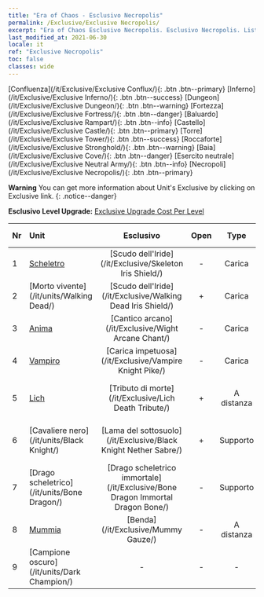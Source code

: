 ```yaml
---
title: "Era of Chaos - Esclusivo Necropolis"
permalink: /Exclusive/Exclusive Necropolis/
excerpt: "Era of Chaos Esclusivo Necropolis. Esclusivo Necropolis. List of Esclusivo Necropolis in Era of Chaos"
last_modified_at: 2021-06-30
locale: it
ref: "Exclusive Necropolis"
toc: false
classes: wide
---
```

 [Confluenza](/it/Exclusive/Exclusive Conflux/){: .btn .btn--primary} [Inferno](/it/Exclusive/Exclusive Inferno/){: .btn .btn--success} [Dungeon](/it/Exclusive/Exclusive Dungeon/){: .btn .btn--warning} [Fortezza](/it/Exclusive/Exclusive Fortress/){: .btn .btn--danger} [Baluardo](/it/Exclusive/Exclusive Rampart/){: .btn .btn--info} [Castello](/it/Exclusive/Exclusive Castle/){: .btn .btn--primary} [Torre](/it/Exclusive/Exclusive Tower/){: .btn .btn--success} [Roccaforte](/it/Exclusive/Exclusive Stronghold/){: .btn .btn--warning} [Baia](/it/Exclusive/Exclusive Cove/){: .btn .btn--danger} [Esercito neutrale](/it/Exclusive/Exclusive Neutral Army/){: .btn .btn--info} [Necropoli](/it/Exclusive/Exclusive Necropolis/){: .btn .btn--primary} 

**Warning** You can get more information about Unit's Exclusive by clicking on Exclusive link. 
{: .notice--danger}

 **Esclusivo Level Upgrade:** [Exclusive Upgrade Cost Per Level](/Exclusive/ExclusiveUpgradeCostPerLevel/)

  | Nr |         Unit        | Esclusivo | Open  |    Type   |  Item to Rank UP      |  Skin   |
  |:---|:--------------------|:-------------:|:-----:|:---------:|:---------------------:|:-------:|
  | 1  | [Scheletro](/it/units/Skeleton/) | [Scudo dell'Iride](/it/Exclusive/Skeleton Iris Shield/) | - | Carica | [Token Scudo dell'Iride](/ItemsIT/con_913/) | - |
  | 2  | [Morto vivente](/it/units/Walking Dead/) | [Scudo dell'Iride](/it/Exclusive/Walking Dead Iris Shield/) | + | Carica | [Token Scudo dell'Iride](/ItemsIT/con_913/) | - |
  | 3  | [Anima](/it/units/Wight/) | [Cantico arcano](/it/Exclusive/Wight Arcane Chant/) | - | Carica | [Token Cantico arcano](/ItemsIT/con_915/) | - |
  | 4  | [Vampiro](/it/units/Vampire/) | [Carica impetuosa](/it/Exclusive/Vampire Knight Pike/) | - | Carica | [Token Carica impetuosa](/ItemsIT/con_916/) | - |
  | 5  | [Lich](/it/units/Lich/) | [Tributo di morte](/it/Exclusive/Lich Death Tribute/) | + | A distanza | [Token Tributo di morte](/ItemsIT/con_978/) | [Skin speciale Tributo di morte](/ItemsIT/con_646/) |
  | 6  | [Cavaliere nero](/it/units/Black Knight/) | [Lama del sottosuolo](/it/Exclusive/Black Knight Nether Sabre/) | + | Supporto | [Token Lama del sottosuolo](/ItemsIT/con_979/) | [Skin speciale Lama del sottosuolo](/ItemsIT/con_647/) |
  | 7  | [Drago scheletrico](/it/units/Bone Dragon/) | [Drago scheletrico immortale](/it/Exclusive/Bone Dragon Immortal Dragon Bone/) | - | Supporto | [Token Drago scheletrico immortale](/ItemsIT/con_980/) | [Skin speciale Drago scheletrico immortale](/ItemsIT/con_648/) |
  | 8  | [Mummia](/it/units/Mummy/) | [Benda](/it/Exclusive/Mummy Gauze/) | - | A distanza | [Token Benda](/ItemsIT/con_981/) | [Skin speciale Benda](/ItemsIT/con_649/) |
  | 9  | [Campione oscuro](/it/units/Dark Champion/) | - | - | - | none | none |
